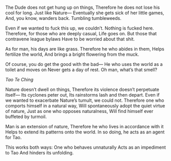 The Dude does not get hung up on things,
Therefore he does not lose his cool for long.
Just like Nature—
Eventually she gets sick of her little games,
And, you know, wanders back.
Tumbling tumbleweeds.

Even if we wanted to fuck this up, we couldn’t.
Nothing is fucked here.
Therefore, for those who are deeply casual,
Life goes on.
But those that contravene league bylaws
Have to be worried about that shit.

As for man, his days are like grass.
Therefore he who abides in them,
Helps fertilize the world,
And brings a bright flowering from the muck.

Of course, you do get the good with the bad—
He who uses the world as a toilet and moves on
Never gets a day of rest.
Oh man, what’s that smell?

*Tao Te Ching*

Nature doesn’t dwell on things,
Therefore its violence doesn’t perpetuate itself—
Its cyclones peter out,
Its rainstorms lash and then depart.
Even if we wanted to exacerbate Nature’s tumult, we could not.
Therefore one who comports himself in a natural way,
Will spontaneously adopt the quiet virtue of nature,
Just as one who opposes naturalness,
Will find himself ever buffeted by turmoil.

Man is an extension of nature,
Therefore he who lives in accordance with it
Helps to extend its patterns onto the world.
In so doing, he acts as an agent for Tao.

This works both ways:
One who behaves unnaturally
Acts as an impediment to Tao
And hinders its unfolding.